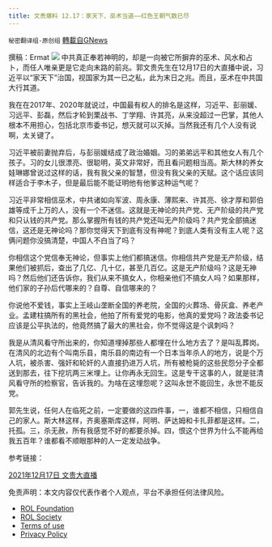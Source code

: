```yaml
---
title: 文贵爆料 12.17：家天下、巫术当道——红色王朝气数已尽
---
```

`秘密翻译组-原创组` [轉載自GNews](https://gnews.org/zh-hans/1765984/)

撰稿：Ermat
![](https://assets.gnews.org/wp-content/uploads/2021/12/WhatsApp-Image-2021-12-17-at-10.56.56-AM.jpeg)
中共真正奉若神明的，却是一向被它所摒弃的巫术、风水和占卜，而任人唯亲更是它走向末路的前兆。郭文贵先生在12月17日的大直播中说，习近平以“家天下”治国，视国家为其一已之私，此为末日之兆。而且，巫术在中共国大行其道。

我在在2017年、2020年就说过，中国最有权人的排名是这样，习近平、彭丽媛、习远平、彭磊，然后才轮到栗战书、丁学翔、许其亮，从来没超过一巴掌，其他人根本不用担心，包括北京市委书记，想灭就可以灭掉。当然我还有几个人没有说啊，太关键了。

习近平被前妻抛弃后，与彭丽媛结成了政治婚姻。习的弟弟远平和其他女人有几个孩子。习的女儿很漂亮、很聪明，英文非常好，而且看问题相当高。斯大林的养女娃琳娜曾说过这样的话，我有我父亲的智慧，但没有我父亲的天赋。这个话应该同样适合于李木子，但是最后能不能证明他有他爹这种运气呢？

习近平非常相信巫术，中共诸如向军波、周永康、薄熙来、许其亮、徐才厚和郭伯雄等成千上万的人，没有一个不迷信。这就是无神论的共产党、无产阶级的共产党和只认钱的共产党。那么掌握所有钱的共产党还叫无产阶级吗？共产党全部搞迷信，这还是无神论吗？那你觉得天下到底有没有神呢？到底人类有没有主人呢？这俩问题你没搞清楚，中国人不白当了吗？

你相信这个党信奉无神论，但事实上他们都搞迷信。你相信共产党是无产阶级，结果他们被抓后，查出了几亿、几十亿，甚至几百亿。这是无产阶级吗？这是无神吗？然后他们还告诉你，我们从来不搞女人，你相亲他们不搞女人吗？如果那样，他们家的子孙后代哪来的？自尊、自信哪来的？

你说他不爱钱，事实上王岐山垄断全国的养老院，全国的火葬场、骨灰盒、养老产业。孟建柱搞所有的黑社会，他拍了所有爱党的电影，他真的爱党吗？政法委书记应该是公平执法的，他竟然搞了最大的黑社会，你不觉得这是个讽刺吗？

我是从清风看守所出来的，你知道埋掉那些人都埋在什么地方去了？是叫乱葬岗。在清风的北边有个叫南乐县，南乐县的南边有一个日本当年杀人的地方，说是个万人坑，被杀害、强奸和轮奸的人直接扔进万人坑，所有被枪毙的这些民怨分子全都送到那去，往下挖坑两三米埋上。让你再永无回生。这是专干这事的人，就是驻清风看守所的检察官，告诉我的。为啥在这埋怨呢？这叫永世不能回生，永世不能反党。

郭先生说，任何人在临死之前，一定要做的这四件事，一，谁都不相信，只相信自己的家人。斯大林这样，齐奥塞斯库这样，阿明、萨达姆和卡扎菲都是这样。二，托孤。三，杀无赦，所有我感觉不好的都要杀掉。四，恨这个世界为什么不能再给我五百年？谁都看不顺眼那种的人一定发动战争。

参考链接：

[2021年12月17日 文贵大直播](https://gettr.com/streaming/pjwbjq2e6e)

 

免责声明：本文内容仅代表作者个人观点，平台不承担任何法律风险。

- [ROL Foundation](https://rolfoundation.org/)
- [ROL Society](https://rolsociety.org/)
- [Terms of use](https://gnews.org/terms-of-use-3/)
- [Privacy Policy](https://gnews.org/privacy-policy/)
